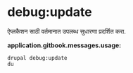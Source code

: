 # debug:update
ऐप्लकैशन साठी वर्तमानात उपलब्ध सुधारणा प्रदर्शित करा.

**application.gitbook.messages.usage:**
```
drupal debug:update
du
```
